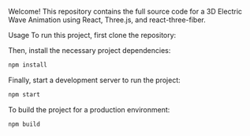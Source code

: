 Welcome! This repository contains the full source code for a 3D Electric Wave Animation using React, Three.js, and react-three-fiber. 

Usage
To run this project, first clone the repository:

Then, install the necessary project dependencies:
```bash
npm install
```

Finally, start a development server to run the project:
```bash
npm start
```

To build the project for a production environment:
```bash
npm build
```


